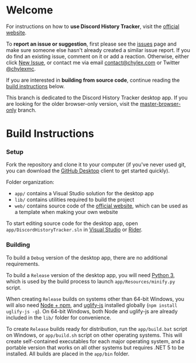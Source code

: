 # Welcome

For instructions on how to **use Discord History Tracker**, visit the [official website](https://dht.chylex.com).

To **report an issue or suggestion**, first please see the [issues](https://github.com/chylex/Discord-History-Tracker/issues) page and make sure someone else hasn't already created a similar issue report. If you do find an existing issue, comment on it or add a reaction. Otherwise, either click [New Issue](https://github.com/chylex/Discord-History-Tracker/issues/new), or contact me via email [contact@chylex.com](mailto:contact@chylex.com) or Twitter [@chylexmc](https://twitter.com/chylexmc).

If you are interested in **building from source code**, continue reading the [build instructions](#Build-Instructions) below.

This branch is dedicated to the Discord History Tracker desktop app. If you are looking for the older browser-only version, visit the [master-browser-only](https://github.com/chylex/Discord-History-Tracker/tree/master-browser-only) branch.

# Build Instructions

### Setup

Fork the repository and clone it to your computer (if you've never used git, you can download the [GitHub Desktop](https://desktop.github.com) client to get started quickly).

Folder organization:
* `app/` contains a Visual Studio solution for the desktop app
* `lib/` contains utilities required to build the project
* `web/` contains source code of the [official website](https://dht.chylex.com), which can be used as a template when making your own website

To start editing source code for the desktop app, open `app/DiscordHistoryTracker.sln` in [Visual Studio](https://visualstudio.microsoft.com/downloads/) or [Rider](https://www.jetbrains.com/rider/).

### Building

To build a `Debug` version of the desktop app, there are no additional requirements.

To build a `Release` version of the desktop app, you will need [Python 3](https://www.python.org/downloads), which is used by the build process to launch `app/Resources/minify.py` script.

When creating `Release` builds on systems other than 64-bit Windows, you will also need [Node + npm](https://nodejs.org/en), and [uglify-js](https://www.npmjs.com/package/uglify-js) installed globally (`npm install uglify-js -g`). On 64-bit Windows, both Node and uglify-js are already included in the `lib/` folder for convenience.

To create `Release` builds ready for distribution, run the `app/build.bat` script on Windows, or `app/build.sh` script on other operating systems. This will create self-contained executables for each major operating system, and a portable version that works on all other systems but requires .NET 5 to be installed. All builds are placed in the `app/bin` folder.
